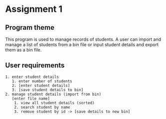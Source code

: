 # Assignment 1
## Program theme

This program is used to manage records of students. A user can import and manage a list of students from a bin file or input student details and export them as a bin file. 

## User requirements
```
1. enter student details
   1. enter number of students
   2. [enter student details]
   3. [save student details to bin]
2. manage student details (import from bin)
   [enter file name]
    1. view all student details (sorted)
    2. search student by name
    3. remove student by id -> [save details to new bin]
```
